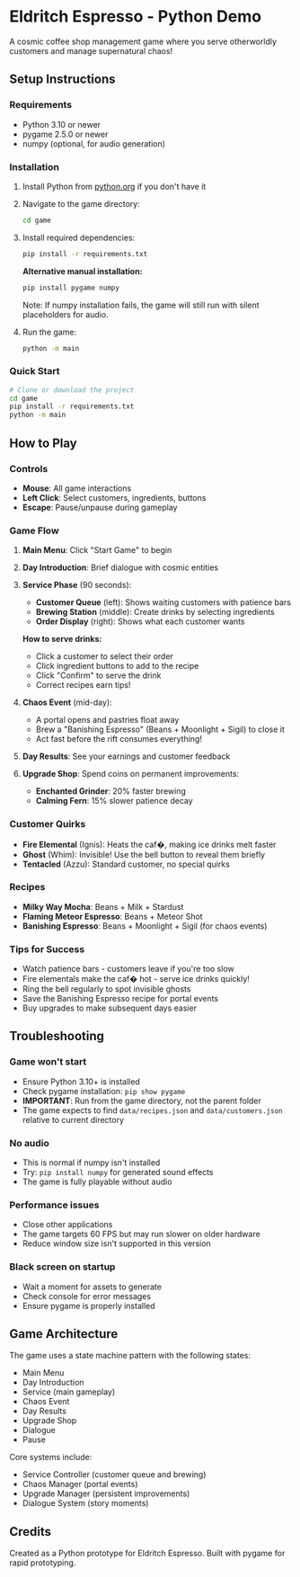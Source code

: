 # Eldritch Espresso - Python Demo

A cosmic coffee shop management game where you serve otherworldly customers and manage supernatural chaos!

## Setup Instructions

### Requirements
- Python 3.10 or newer
- pygame 2.5.0 or newer
- numpy (optional, for audio generation)

### Installation

1. Install Python from [python.org](https://python.org) if you don't have it

2. Navigate to the game directory:
   ```bash
   cd game
   ```

3. Install required dependencies:
   ```bash
   pip install -r requirements.txt
   ```
   
   **Alternative manual installation:**
   ```bash
   pip install pygame numpy
   ```
   
   Note: If numpy installation fails, the game will still run with silent placeholders for audio.

4. Run the game:
   ```bash
   python -m main
   ```

### Quick Start
```bash
# Clone or download the project
cd game
pip install -r requirements.txt
python -m main
```

## How to Play

### Controls
- **Mouse**: All game interactions
- **Left Click**: Select customers, ingredients, buttons
- **Escape**: Pause/unpause during gameplay

### Game Flow

1. **Main Menu**: Click "Start Game" to begin

2. **Day Introduction**: Brief dialogue with cosmic entities

3. **Service Phase** (90 seconds):
   - **Customer Queue** (left): Shows waiting customers with patience bars
   - **Brewing Station** (middle): Create drinks by selecting ingredients
   - **Order Display** (right): Shows what each customer wants
   
   **How to serve drinks:**
   - Click a customer to select their order
   - Click ingredient buttons to add to the recipe
   - Click "Confirm" to serve the drink
   - Correct recipes earn tips!

4. **Chaos Event** (mid-day):
   - A portal opens and pastries float away
   - Brew a "Banishing Espresso" (Beans + Moonlight + Sigil) to close it
   - Act fast before the rift consumes everything!

5. **Day Results**: See your earnings and customer feedback

6. **Upgrade Shop**: Spend coins on permanent improvements:
   - **Enchanted Grinder**: 20% faster brewing
   - **Calming Fern**: 15% slower patience decay

### Customer Quirks

- **Fire Elemental** (Ignis): Heats the caf�, making ice drinks melt faster
- **Ghost** (Whim): Invisible! Use the bell button to reveal them briefly
- **Tentacled** (Azzu): Standard customer, no special quirks

### Recipes

- **Milky Way Mocha**: Beans + Milk + Stardust
- **Flaming Meteor Espresso**: Beans + Meteor Shot
- **Banishing Espresso**: Beans + Moonlight + Sigil (for chaos events)

### Tips for Success

- Watch patience bars - customers leave if you're too slow
- Fire elementals make the caf� hot - serve ice drinks quickly!
- Ring the bell regularly to spot invisible ghosts
- Save the Banishing Espresso recipe for portal events
- Buy upgrades to make subsequent days easier

## Troubleshooting

### Game won't start
- Ensure Python 3.10+ is installed
- Check pygame installation: `pip show pygame`
- **IMPORTANT**: Run from the game directory, not the parent folder
- The game expects to find `data/recipes.json` and `data/customers.json` relative to current directory

### No audio
- This is normal if numpy isn't installed
- Try: `pip install numpy` for generated sound effects
- The game is fully playable without audio

### Performance issues
- Close other applications
- The game targets 60 FPS but may run slower on older hardware
- Reduce window size isn't supported in this version

### Black screen on startup
- Wait a moment for assets to generate
- Check console for error messages
- Ensure pygame is properly installed

## Game Architecture

The game uses a state machine pattern with the following states:
- Main Menu
- Day Introduction  
- Service (main gameplay)
- Chaos Event
- Day Results
- Upgrade Shop
- Dialogue
- Pause

Core systems include:
- Service Controller (customer queue and brewing)
- Chaos Manager (portal events)
- Upgrade Manager (persistent improvements)
- Dialogue System (story moments)

## Credits

Created as a Python prototype for Eldritch Espresso.
Built with pygame for rapid prototyping.
